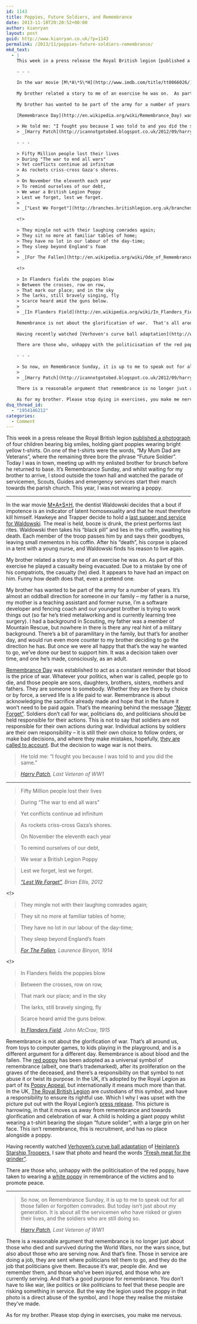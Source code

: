 ```yaml
---
id: 1143
title: Poppies, Future Soldiers, and Remembrance
date: 2013-11-10T20:20:52+00:00
author: kianryan
layout: post
guid: http://www.kianryan.co.uk/?p=1143
permalink: /2013/11/poppies-future-soldiers-remembrance/
mkd_text:
  - |
    This week in a press release the Royal British legion [published a photograph](http://www.britishlegion.org.uk/news-events/news/poppy-appeal/manchester-celebrates-fundraising-success-for-our-armed-forces) of four children bearing big smiles, holding giant poppies wearing bright yellow t-shirts.  On one of the t-shirts were the words, "My Mum  Dad are Veterans", where the remaining three bore the phrase "Future Soldier".  Today I was in town, meeting up with my enlisted brother for brunch before he returned to base.  It's Remembrance Sunday, and whilst waiting for my brother to arrive, I stood outside the town hall and watched the parade of servicemen, Scouts, Guides and emergency services start their march towards the parish church.  This year, I was not wearing a poppy.
    
    - - -
    
    In the war movie [M\*A\*S\*H](http://www.imdb.com/title/tt0066026/), the dentist Waldowski decides that a bout if impotence is an indicator of latent homosexuality and that he must therefore kill himself.  Hawkeye and Trapper decide to hold a [last supper and service for Waldowski](http://www.youtube.com/watch?v=y-JCQep-H3Y).  The meal is held, booze is drunk, the priest performs last rites. Waldowski then takes his "black pill" and lies in the coffin, awaiting his death.  Each member of the troop passes him by and says their goodbyes, leaving small mementos in his coffin.  After his "death", his corpse is placed in a tent with a young nurse, and Waldowski finds his reason to live again.
    
    My brother related a story to me of an exercise he was on.  As part of this exercise he played a casualty being evacuated.  Due to a mistake by one of his compatriots, the casualty (he) died.  It appears to have had an impact on him. Funny how death does that, even a pretend one.
    
    My brother has wanted to be part of the army for a number of years.  It's almost an oddball direction for someone in our family - my father is a nurse, my mother is a teaching assistant and former nurse, I'm a software developer and fencing coach and our youngest brother is trying to work things out (so far he's tried metalworking and is currently learning tree surgery).  I had a background in Scouting, my father was a member of Mountain Rescue, but nowhere in there is there any real hint of a military background.  There's a bit of paramilitary in the family, but that's for another day, and would run even more counter to my brother deciding to go the direction he has.  But once we were all happy that that's the way he wanted to go, we've done our best to support him.  It was a decision taken over time, and one he's made, consciously, as an adult.
    
    [Remembrance Day](http://en.wikipedia.org/wiki/Remembrance_Day) was established to act as a constant reminder that blood is the price of war.  Whatever your politics, when war is called, people go to die, and those people are sons, daughters, brothers, sisters, mothers and fathers.  They are someone to somebody.  Whether they are there by choice or by force, a served life is a life paid to war.  Remembrance is about acknowledging the sacrifice already made and hope that in the future it won't need to be paid again.  That's the meaning behind the message ["Never Forget"](http://www.bbc.co.uk/news/uk-24090004).  Soldiers don't call for war, politicians do, and politicians should be held responsible for their actions.  This is not to say that soldiers are not responsible for their own actions during war.  Individual actions by soldiers are their own responsibility - it is still their own choice to follow orders, or make bad decisions, and where they make mistakes, hopefully, [they are called to account](http://www.bbc.co.uk/news/uk-24870699).  But the decision to wage war is not theirs.
    
    > He told me: "I fought you because I was told to and you did the same."
    > _[Harry Patch](http://icannotgotobed.blogspot.co.uk/2012/09/harry-patch-last-tommy-of-ww1.html), Last Veteran of WW1_
    
    - - -
    
    > Fifty Million people lost their lives
    > During "The war to end all wars"
    > Yet conflicts continue ad infinitum
    > As rockets criss-cross Gaza's shores.
    >
    > On November the eleventh each year
    > To remind ourselves of our debt,
    > We wear a British Legion Poppy
    > Lest we forget, lest we forget.
    >
    > _["Lest We Forget"](http://branches.britishlegion.org.uk/branches/willerby/remembrance/lest-we-forget), Brian Ellis, 2012_
    
    <!>
    
    > They mingle not with their laughing comrades again;
    > They sit no more at familiar tables of home;
    > They have no lot in our labour of the day-time;
    > They sleep beyond England's foam
    >
    > _[For The Fallen](http://en.wikipedia.org/wiki/Ode_of_Remembrance), Laurence Binyon, 1914_
    
    <!>
    
    > In Flanders fields the poppies blow
    > Between the crosses, row on row,
    > That mark our place; and in the sky
    > The larks, still bravely singing, fly
    > Scarce heard amid the guns below.
    >
    > _[In Flanders Field](http://en.wikipedia.org/wiki/In_Flanders_Fields), John McCrae, 1915_
    
    Remembrance is not about the glorification of war.  That's all around us, from toys to computer games, to kids playing in the playground, and is a different argument for a different day.  Remembrance is about blood and the fallen.  The [red poppy](http://en.wikipedia.org/wiki/Remembrance_poppy) has been adopted as a universal symbol of remembrance (albeit, one that's trademarked), after its proliferation on the graves of the deceased, and there's a responsibility on that symbol to not abuse it or twist its purpose.  In the UK, it's adopted by the Royal Legion as part of its [Poppy Appeal](http://www.britishlegion.org.uk/get-involved/poppy-appeal), but internationally it means much more than that.  In the UK, [The Royal British Legion](http://www.britishlegion.org.uk/) are custodians of this symbol, and have a responsibility to ensure its rightful use.  Which I why I was upset with the picture put out with the Royal Legion's [press release](http://www.britishlegion.org.uk/news-events/news/poppy-appeal/manchester-celebrates-fundraising-success-for-our-armed-forces).  This picture is harrowing, in that it moves us away from remembrance and towards glorification and celebration of war.  A child is holding a giant poppy whilst wearing a t-shirt bearing the slogan "future solider", with a large grin on her face.  This isn't remembrance, this is recruitment, and has no place alongside a poppy.
    
    Having recently watched [Verhoven's curve ball adaptation](http://www.imdb.com/title/tt0120201/) of [Heinlann's Starship Troopers](http://en.wikipedia.org/wiki/Starship_Troopers), I saw that photo and heard the words ["Fresh meat for the grinder"](http://www.youtube.com/watch?v=FoPTPe33PQY).
    
    There are those who, unhappy with the politicisation of the red poppy, have taken to wearing a [white poppy](http://www.ppu.org.uk/whitepoppy/) in remembrance of the victims and to promote peace.
    
    - - -
    
    > So now, on Remembrance Sunday, it is up to me to speak out for all those fallen or forgotten comrades. But today isn't just about my generation. It is about all the servicemen who have risked or given their lives, and the soldiers who are still doing so.
    >
    > _[Harry Patch](http://icannotgotobed.blogspot.co.uk/2012/09/harry-patch-last-tommy-of-ww1.html), Last Veteran of WW1_
    
    There is a reasonable argument that remembrance is no longer just about those who died and survived during the World Wars, nor the wars since, but also about those who are serving now.  And that's fine.  Those in service are doing a job, they are sent where politicians tell them to go, and they do the job that politicians give them.  Because it's war, people die.  And we remember them, and those who've been injured, and those who are currently serving.  And that's a good purpose for remembrance.  You don't have to like war, like politics or like politicians to feel that these people are risking something in service.  But the way the legion used the poppy in that photo is a direct abuse of the symbol, and I hope they realise the mistake they've made.
    
    As for my brother. Please stop dying in exercises, you make me nervous.
dsq_thread_id:
  - "1954146212"
categories:
  - Comment
---
```

This week in a press release the Royal British legion [published a photograph](http://www.britishlegion.org.uk/news-events/news/poppy-appeal/manchester-celebrates-fundraising-success-for-our-armed-forces) of four children bearing big smiles, holding giant poppies wearing bright yellow t-shirts. On one of the t-shirts were the words, “My Mum  Dad are Veterans”, where the remaining three bore the phrase “Future Soldier”. Today I was in town, meeting up with my enlisted brother for brunch before he returned to base. It’s Remembrance Sunday, and whilst waiting for my brother to arrive, I stood outside the town hall and watched the parade of servicemen, Scouts, Guides and emergency services start their march towards the parish church. This year, I was not wearing a poppy.

* * *

In the war movie [M\*A\*S*H](http://www.imdb.com/title/tt0066026/), the dentist Waldowski decides that a bout if impotence is an indicator of latent homosexuality and that he must therefore kill himself. Hawkeye and Trapper decide to hold a [last supper and service for Waldowski](http://www.youtube.com/watch?v=y-JCQep-H3Y). The meal is held, booze is drunk, the priest performs last rites. Waldowski then takes his “black pill” and lies in the coffin, awaiting his death. Each member of the troop passes him by and says their goodbyes, leaving small mementos in his coffin. After his “death”, his corpse is placed in a tent with a young nurse, and Waldowski finds his reason to live again.

My brother related a story to me of an exercise he was on. As part of this exercise he played a casualty being evacuated. Due to a mistake by one of his compatriots, the casualty (he) died. It appears to have had an impact on him. Funny how death does that, even a pretend one.

My brother has wanted to be part of the army for a number of years. It’s almost an oddball direction for someone in our family – my father is a nurse, my mother is a teaching assistant and former nurse, I’m a software developer and fencing coach and our youngest brother is trying to work things out (so far he’s tried metalworking and is currently learning tree surgery). I had a background in Scouting, my father was a member of Mountain Rescue, but nowhere in there is there any real hint of a military background. There’s a bit of paramilitary in the family, but that’s for another day, and would run even more counter to my brother deciding to go the direction he has. But once we were all happy that that’s the way he wanted to go, we’ve done our best to support him. It was a decision taken over time, and one he’s made, consciously, as an adult.

[Remembrance Day](http://en.wikipedia.org/wiki/Remembrance_Day) was established to act as a constant reminder that blood is the price of war. Whatever your politics, when war is called, people go to die, and those people are sons, daughters, brothers, sisters, mothers and fathers. They are someone to somebody. Whether they are there by choice or by force, a served life is a life paid to war. Remembrance is about acknowledging the sacrifice already made and hope that in the future it won’t need to be paid again. That’s the meaning behind the message [“Never Forget”](http://www.bbc.co.uk/news/uk-24090004). Soldiers don’t call for war, politicians do, and politicians should be held responsible for their actions. This is not to say that soldiers are not responsible for their own actions during war. Individual actions by soldiers are their own responsibility – it is still their own choice to follow orders, or make bad decisions, and where they make mistakes, hopefully, [they are called to account](http://www.bbc.co.uk/news/uk-24870699). But the decision to wage war is not theirs.

> He told me: “I fought you because I was told to and you did the same.”
  
> _[Harry Patch](http://icannotgotobed.blogspot.co.uk/2012/09/harry-patch-last-tommy-of-ww1.html), Last Veteran of WW1_

* * *

> Fifty Million people lost their lives
  
> During “The war to end all wars”
  
> Yet conflicts continue ad infinitum
  
> As rockets criss-cross Gaza’s shores. 
> 
> On November the eleventh each year
  
> To remind ourselves of our debt,
  
> We wear a British Legion Poppy
  
> Lest we forget, lest we forget.
> 
> _[“Lest We Forget”](http://branches.britishlegion.org.uk/branches/willerby/remembrance/lest-we-forget), Brian Ellis, 2012_

<!>

> They mingle not with their laughing comrades again;
  
> They sit no more at familiar tables of home;
  
> They have no lot in our labour of the day-time;
  
> They sleep beyond England’s foam 
> 
> _[For The Fallen](http://en.wikipedia.org/wiki/Ode_of_Remembrance), Laurence Binyon, 1914_

<!>

> In Flanders fields the poppies blow
  
> Between the crosses, row on row,
  
> That mark our place; and in the sky
  
> The larks, still bravely singing, fly
  
> Scarce heard amid the guns below.
> 
> _[In Flanders Field](http://en.wikipedia.org/wiki/In_Flanders_Fields), John McCrae, 1915_

Remembrance is not about the glorification of war. That’s all around us, from toys to computer games, to kids playing in the playground, and is a different argument for a different day. Remembrance is about blood and the fallen. The [red poppy](http://en.wikipedia.org/wiki/Remembrance_poppy) has been adopted as a universal symbol of remembrance (albeit, one that’s trademarked), after its proliferation on the graves of the deceased, and there’s a responsibility on that symbol to not abuse it or twist its purpose. In the UK, it’s adopted by the Royal Legion as part of its [Poppy Appeal](http://www.britishlegion.org.uk/get-involved/poppy-appeal), but internationally it means much more than that. In the UK, [The Royal British Legion](http://www.britishlegion.org.uk/) are custodians of this symbol, and have a responsibility to ensure its rightful use. Which I why I was upset with the picture put out with the Royal Legion’s [press release](http://www.britishlegion.org.uk/news-events/news/poppy-appeal/manchester-celebrates-fundraising-success-for-our-armed-forces). This picture is harrowing, in that it moves us away from remembrance and towards glorification and celebration of war. A child is holding a giant poppy whilst wearing a t-shirt bearing the slogan “future solider”, with a large grin on her face. This isn’t remembrance, this is recruitment, and has no place alongside a poppy.

Having recently watched [Verhoven’s curve ball adaptation](http://www.imdb.com/title/tt0120201/) of [Heinlann’s Starship Troopers](http://en.wikipedia.org/wiki/Starship_Troopers), I saw that photo and heard the words [“Fresh meat for the grinder”](http://www.youtube.com/watch?v=FoPTPe33PQY).

There are those who, unhappy with the politicisation of the red poppy, have taken to wearing a [white poppy](http://www.ppu.org.uk/whitepoppy/) in remembrance of the victims and to promote peace.

* * *

> So now, on Remembrance Sunday, it is up to me to speak out for all those fallen or forgotten comrades. But today isn’t just about my generation. It is about all the servicemen who have risked or given their lives, and the soldiers who are still doing so.
> 
> _[Harry Patch](http://icannotgotobed.blogspot.co.uk/2012/09/harry-patch-last-tommy-of-ww1.html), Last Veteran of WW1_

There is a reasonable argument that remembrance is no longer just about those who died and survived during the World Wars, nor the wars since, but also about those who are serving now. And that’s fine. Those in service are doing a job, they are sent where politicians tell them to go, and they do the job that politicians give them. Because it’s war, people die. And we remember them, and those who’ve been injured, and those who are currently serving. And that’s a good purpose for remembrance. You don’t have to like war, like politics or like politicians to feel that these people are risking something in service. But the way the legion used the poppy in that photo is a direct abuse of the symbol, and I hope they realise the mistake they’ve made.

As for my brother. Please stop dying in exercises, you make me nervous.